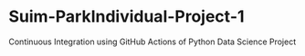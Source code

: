 # Suim-ParkIndividual-Project-1
Continuous Integration using GitHub Actions of Python Data Science Project
